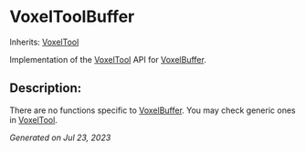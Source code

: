 # VoxelToolBuffer

Inherits: [VoxelTool](VoxelTool.md)


Implementation of the [VoxelTool](VoxelTool.md) API for [VoxelBuffer](VoxelBuffer.md).

## Description: 

There are no functions specific to [VoxelBuffer](VoxelBuffer.md). You may check generic ones in [VoxelTool](VoxelTool.md).

_Generated on Jul 23, 2023_
